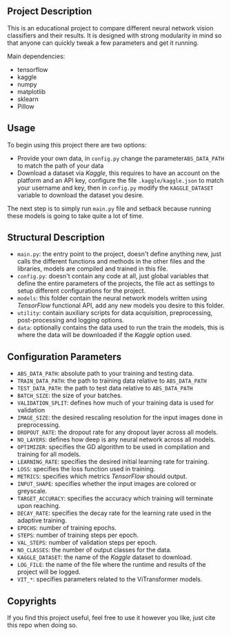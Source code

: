 ## Project Description
This is an educational project to compare different neural network vision classifiers and their results. It is designed with strong modularity in mind so that anyone can quickly tweak a few parameters and get it running.

Main dependencies: 
- tensorflow
- kaggle
- numpy
- matplotlib
- sklearn
- Pillow
## Usage
To begin using this project there are two options:
- Provide your own data, in `config.py` change the parameter`ABS_DATA_PATH` to match the path of your data
- Download a dataset via _Kaggle_, this requires to have an account on the platform and an API key, configure the file `.kaggle/kaggle.json` to match your username and key, then in `config.py` modify the `KAGGLE_DATASET` variable to download the dataset you desire.

The next step is to simply run `main.py` file and setback because running these models is going to take quite a lot of time.

## Structural Description
- `main.py`: the entry point to the project, doesn't define anything new, just calls the different functions and methods in the other files and the libraries, models are compiled and trained in this file.
- `config.py`: doesn't contain any code at all, just global variables that define the entire parameters of the projects, the file act as settings to setup different configurations for the project.
- `models`: this folder contain the neural network models written using _TensorFlow_ functional API, add any new models you desire to this folder.
- `utility`: contain auxiliary scripts for data acquisition, preprocessing, post-processing and logging options.
- `data`: optionally contains the data used to run the train the models, this is where the data will be downloaded if the _Kaggle_ option used.
## Configuration Parameters
- `ABS_DATA_PATH`: absolute path to your training and testing data.
- `TRAIN_DATA_PATH`: the path to training data relative to `ABS_DATA_PATH`
- `TEST_DATA_PATH`: the path to test data relative to `ABS_DATA_PATH`
- `BATCH_SIZE`: the size of your batches.
- `VALIDATION_SPLIT`: defines how much of your training data is used for validation
- `IMAGE_SIZE`: the desired rescaling resolution for the input images done in preprocessing.
- `DROPOUT_RATE`: the dropout rate for any dropout layer across all models.
- `NO_LAYERS`: defines how deep is any neural network across all models.
- `OPTIMIZER`: specifies the GD algorithm to be used in compilation and training for all models.
- `LEARNING_RATE`: specifies the desired initial learning rate for training.
- `LOSS`: specifies the loss function used in training.
- `METRICS`: specifies which metrics _TensorFlow_ should output.
- `INPUT_SHAPE`: specifies whether the input images are colored or greyscale.
- `TARGET_ACCURACY`: specifies the accuracy which training will terminate upon reaching.
- `DECAY_RATE`: specifies the decay rate for the learning rate used in the adaptive training.
- `EPOCHS`: number of training epochs.
- `STEPS`: number of training steps per epoch.
- `VAL_STEPS`: number of validation steps per epoch.
- `NO_CLASSES`: the number of output classes for the data.
- `KAGGLE_DATASET`:  the name of the _Kaggle_ dataset to download.
- `LOG_FILE`: the name of the file where the runtime and results of the project will be logged.
- `VIT_*`: specifies parameters related to the ViTransformer models.
## Copyrights
If you find this project useful, feel free to use it however you like, just cite this repo when doing so.